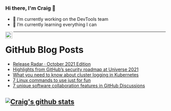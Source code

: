 ### Hi there, I'm Craig 👋

<!--
**CraigTeelFugro/CraigTeelFugro** is a ✨ _special_ ✨ repository because its `README.md` (this file) appears on your GitHub profile.

Here are some ideas to get you started:
-->

- 🔭 I’m currently working on the DevTools team
- 🌱 I’m currently learning everything I can

[<img align="left" alt="Craig Teel | LinkedIn" width="22px" src="https://cdn.jsdelivr.net/npm/simple-icons@v3/icons/linkedin.svg" />][linkedin]

---

# GitHub Blog Posts

<!-- BLOG-POST-LIST:START -->
- [Release Radar · October 2021 Edition](https://github.blog/2021-11-12-release-radar-oct-2021/)
- [Highlights from GitHub’s security roadmap at Universe 2021](https://github.blog/2021-11-12-highlights-github-security-roadmap-universe-2021/)
- [What you need to know about cluster logging in Kubernetes](https://opensource.com/article/21/11/cluster-logging-kubernetes)
- [7 Linux commands to use just for fun](https://opensource.com/article/21/11/fun-linux-commands)
- [7 unique software collaboration features in GitHub Discussions](https://github.blog/2021-11-10-7-unique-software-collaboration-features-in-github-discussions/)
<!-- BLOG-POST-LIST:END -->

## [![Craig's github stats](https://github-readme-stats.vercel.app/api?username=craigteelfugro)](https://github.com/anuraghazra/github-readme-stats)


[linkedin]: https://linkedin.com/in/craig-teel-b8786771
